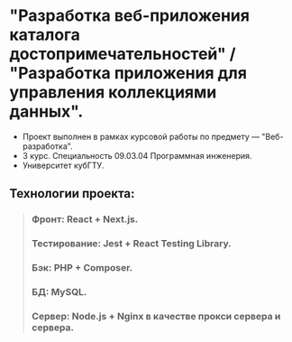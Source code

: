 # "Разработка веб-приложения каталога достопримечательностей" / "Разработка приложения для управления коллекциями данных".
- Проект выполнен в рамках курсовой работы по предмету — "Веб-разработка".
- 3 курс. Специальность 09.03.04 Программная инженерия.
- Университет кубГТУ. 
  
## Технологии проекта:
  > ### Фронт: React + Next.js.
  > ### Тестирование: Jest + React Testing Library.
  > ### Бэк: PHP + Composer.
  > ### БД: MySQL.  
  > ### Сервер: Node.js + Nginx в качестве прокси сервера и сервера.
